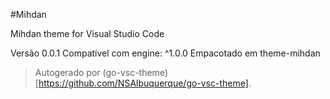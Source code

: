#Mihdan

Mihdan theme for Visual Studio Code

Versão 0.0.1
Compatível com engine: ^1.0.0
Empacotado em theme-mihdan

> Autogerado por (go-vsc-theme)[https://github.com/NSAlbuquerque/go-vsc-theme].